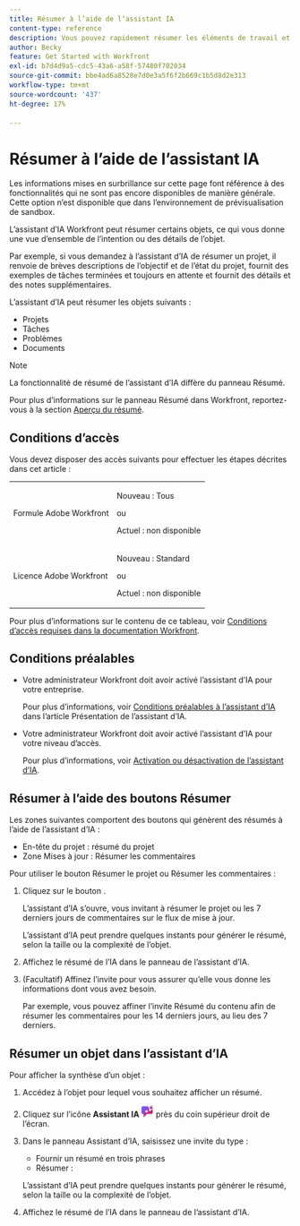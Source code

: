 ```yaml
---
title: Résumer à l’aide de l’assistant IA
content-type: reference
description: Vous pouvez rapidement résumer les éléments de travail et les documents à l’aide de la fonctionnalité Résumer .
author: Becky
feature: Get Started with Workfront
exl-id: b7d4d9a5-cdc5-43a6-a58f-57480f702034
source-git-commit: bbe4ad6a8528e7d0e3a5f6f2b669c1b5d8d2e313
workflow-type: tm+mt
source-wordcount: '437'
ht-degree: 17%

---
```


# Résumer à l’aide de l’assistant IA

<span class="preview">Les informations mises en surbrillance sur cette page font référence à des fonctionnalités qui ne sont pas encore disponibles de manière générale. Cette option n’est disponible que dans l’environnement de prévisualisation de sandbox.</span>

L’assistant d’IA Workfront peut résumer certains objets, ce qui vous donne une vue d’ensemble de l’intention ou des détails de l’objet.

Par exemple, si vous demandez à l’assistant d’IA de résumer un projet, il renvoie de brèves descriptions de l’objectif et de l’état du projet, fournit des exemples de tâches terminées et toujours en attente et fournit des détails et des notes supplémentaires.

L’assistant d’IA peut résumer les objets suivants :

* Projets
* Tâches
* Problèmes
* Documents

>[!NOTE]
>
>La fonctionnalité de résumé de l’assistant d’IA diffère du panneau Résumé.
>
>Pour plus d’informations sur le panneau Résumé dans Workfront, reportez-vous à la section [Aperçu du résumé](/help/quicksilver/workfront-basics/the-new-workfront-experience/summary-overview.md).

## Conditions d’accès

Vous devez disposer des accès suivants pour effectuer les étapes décrites dans cet article :

<table style="table-layout:auto"> 
 <col> 
 <col> 
 <tbody> 
  <tr> 
   <td role="rowheader">Formule Adobe Workfront</td> 
   <td><p>Nouveau : Tous</p>
       <p>ou</p>
       <p>Actuel : non disponible</p></td>
  </tr> 
  <tr> 
   <td role="rowheader">Licence Adobe Workfront</td> 
   <td><p>Nouveau : Standard</p>
       <p>ou</p>
       <p>Actuel : non disponible</p></td>
  </tr> 
 </tbody> 
</table>

Pour plus d’informations sur le contenu de ce tableau, voir [Conditions d’accès requises dans la documentation Workfront](/help/quicksilver/administration-and-setup/add-users/access-levels-and-object-permissions/access-level-requirements-in-documentation.md).

## Conditions préalables

* Votre administrateur Workfront doit avoir activé l’assistant d’IA pour votre entreprise.

  Pour plus d’informations, voir [Conditions préalables à l’assistant d’IA](/help/quicksilver/workfront-basics/ai-assistant/ai-assistant-overview.md#prerequisites-to-ai-assistant) dans l’article Présentation de l’assistant d’IA.
* Votre administrateur Workfront doit avoir activé l’assistant d’IA pour votre niveau d’accès.

  Pour plus d’informations, voir [Activation ou désactivation de l’assistant d’IA](/help/quicksilver/workfront-basics/ai-assistant/enable-or-disable-assistant.md).

<div class="preview">

## Résumer à l’aide des boutons Résumer

Les zones suivantes comportent des boutons qui génèrent des résumés à l’aide de l’assistant d’IA :

* En-tête du projet : résumé du projet
* Zone Mises à jour : Résumer les commentaires

Pour utiliser le bouton Résumer le projet ou Résumer les commentaires :

1. Cliquez sur le bouton .

   L’assistant d’IA s’ouvre, vous invitant à résumer le projet ou les 7 derniers jours de commentaires sur le flux de mise à jour.

   L’assistant d’IA peut prendre quelques instants pour générer le résumé, selon la taille ou la complexité de l’objet.

1. Affichez le résumé de l’IA dans le panneau de l’assistant d’IA.
1. (Facultatif) Affinez l’invite pour vous assurer qu’elle vous donne les informations dont vous avez besoin.

   Par exemple, vous pouvez affiner l’invite Résumé du contenu afin de résumer les commentaires pour les 14 derniers jours, au lieu des 7 derniers.

   </div>

## Résumer un objet dans l’assistant d’IA

Pour afficher la synthèse d’un objet :

1. Accédez à l’objet pour lequel vous souhaitez afficher un résumé.
1. Cliquez sur l’icône **Assistant IA** ![Icône Assistant IA](assets/ai-assistant-icon.png) près du coin supérieur droit de l’écran.
1. Dans le panneau Assistant d’IA, saisissez une invite du type :

   * Fournir un résumé en trois phrases
   * Résumer :

   L’assistant d’IA peut prendre quelques instants pour générer le résumé, selon la taille ou la complexité de l’objet.

1. Affichez le résumé de l’IA dans le panneau de l’assistant d’IA.

